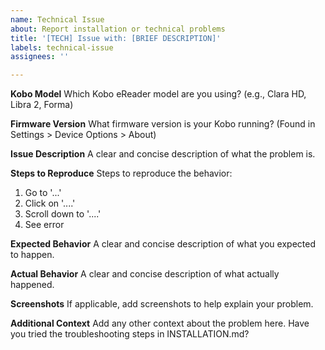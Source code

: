 ```yaml
---
name: Technical Issue
about: Report installation or technical problems
title: '[TECH] Issue with: [BRIEF DESCRIPTION]'
labels: technical-issue
assignees: ''

---
```


**Kobo Model**
Which Kobo eReader model are you using? (e.g., Clara HD, Libra 2, Forma)

**Firmware Version**
What firmware version is your Kobo running? (Found in Settings > Device Options > About)

**Issue Description**
A clear and concise description of what the problem is.

**Steps to Reproduce**
Steps to reproduce the behavior:
1. Go to '...'
2. Click on '....'
3. Scroll down to '....'
4. See error

**Expected Behavior**
A clear and concise description of what you expected to happen.

**Actual Behavior**
A clear and concise description of what actually happened.

**Screenshots**
If applicable, add screenshots to help explain your problem.

**Additional Context**
Add any other context about the problem here. Have you tried the troubleshooting steps in INSTALLATION.md?
